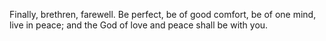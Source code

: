 Finally, brethren, farewell. Be perfect, be of good comfort, be of one mind, live in peace; and the God of love and peace shall be with you.
